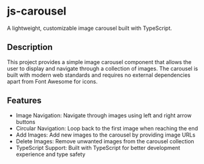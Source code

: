 # js-carousel
A lightweight, customizable image carousel built with TypeScript.

## Description
This project provides a simple image carousel component that allows the user to display and navigate through a collection of images. The carousel is built with modern web standards and requires no external dependencies apart from Font Awesome for icons.

## Features
- Image Navigation: Navigate through images using left and right arrow buttons
- Circular Navigation: Loop back to the first image when reaching the end
- Add Images: Add new images to the carousel by providing image URLs
- Delete Images: Remove unwanted images from the carousel collection
- TypeScript Support: Built with TypeScript for better development experience and type safety